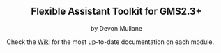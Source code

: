 <h2 align="center">
Flexible Assistant Toolkit for GMS2.3+
</h2>
<p align="center">
by Devon Mullane
</p>

Check the [Wiki](https://github.com/Hyomoto/FASTv33/wiki) for the most up-to-date documentation on each module.

